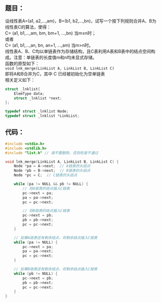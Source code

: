 ## 题目：

设线性表A=(a1, a2,…,am)，B=(b1, b2,…,bn)，试写一个按下列规则合并A、B为线性表C的算法，使得：  
C= (a1, b1,…,am, bm, bm+1, …,bn) 当m≤n时；  
或者  
C= (a1, b1,…,an, bn, an+1, …,am) 当m>n时。  
线性表A、B、C均以单链表作为存储结构，且C表利用A表和B表中的结点空间构成。注意：单链表的长度值m和n均未显式存储。  
函数的原型如下：  
`void lnk_merge(LinkList A, LinkList B, LinkList C)`  
即将A和B合并为C，其中 C 已经被初始化为空单链表  
相关定义如下：

```c
struct _lnklist{
    ElemType data;
    struct _lnklist *next;
};

typedef struct _lnklist Node;
typedef struct _lnklist *LinkList;
```

## 代码：

```cpp
#include <stdio.h>
#include <stdlib.h>
#include "list.h" // 请不要删除，否则检查不通过

void lnk_merge(LinkList A, LinkList B, LinkList C) {
    Node *pa = A->next;  // A链表的头结点
    Node *pb = B->next;  // B链表的头结点
    Node *pc = C;  // C链表的头结点

    while (pa != NULL && pb != NULL) {
        // 将A链表的结点插入C链表
        pc->next = pa;
        pa = pa->next;
        pc = pc->next;

        // 将B链表的结点插入C链表
        pc->next = pb;
        pb = pb->next;
        pc = pc->next;
    }

    // 如果A链表还有剩余结点，将剩余结点插入C链表
    while (pa != NULL) {
        pc->next = pa;
        pa = pa->next;
        pc = pc->next;
    }

    // 如果B链表还有剩余结点，将剩余结点插入C链表
    while (pb != NULL) {
        pc->next = pb;
        pb = pb->next;
        pc = pc->next;
    }
}
```
